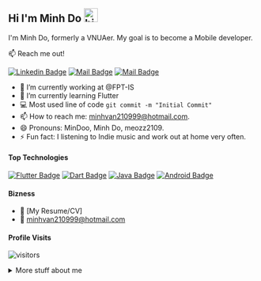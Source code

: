 ## Hi I'm Minh Do <img src="https://user-images.githubusercontent.com/1303154/88677602-1635ba80-d120-11ea-84d8-d263ba5fc3c0.gif" width="28px" alt="hi">

I'm Minh Do, formerly a VNUAer. My goal is to become a Mobile developer. 

:mailbox: Reach me out!

[![Linkedin Badge](https://img.shields.io/badge/-minhdo-0e76a8?style=flat&labelColor=0e76a8&logo=linkedin&logoColor=white)](https://www.linkedin.com/in/do-minh-2109/) [![Mail Badge](https://img.shields.io/badge/-@minhdo99-e84393?style=flat&labelColor=e84393&logo=instagram&logoColor=white)](https://instagram.com/minhdo_99) [![Mail Badge](https://img.shields.io/badge/-minhvan210999-c0392b?style=flat&labelColor=c0392b&logo=gmail&logoColor=white)](mailto:minhvan210999@hotmail.com)

<!-- TODO: Add last video link -->

- 🔭 I’m currently working at @FPT-IS
- 🌱 I’m currently learning Flutter
- :computer: Most used line of code `git commit -m "Initial Commit"`
- 📫 How to reach me: minhvan210999@hotmail.com.
- 😄 Pronouns: MinDoo, Minh Do, meozz2109.
- ⚡ Fun fact: I listening to Indie music and work out at home very often.

#### Top Technologies

<!-- TODO: Make technologies links takes you to repositories -->

[![Flutter Badge](https://img.shields.io/badge/-Flutter-61DBFB?style=for-the-badge&labelColor=black&logo=flutter&logoColor=61DBFB)](#) [![Dart Badge](https://img.shields.io/badge/-Dart-3C873A?style=for-the-badge&labelColor=black&logo=dart&logoColor=3C873A)](#) [![Java Badge](https://img.shields.io/badge/-Java-F0DB4F?style=for-the-badge&labelColor=black&logo=java&logoColor=F0DB4F)](#) [![Android Badge](https://img.shields.io/badge/-Android-007acc?style=for-the-badge&labelColor=black&logo=android&logoColor=007acc)](#)

#### Bizness
- :paperclip: [My Resume/CV]
- :email: minhvan210999@hotmail.com


#### Profile Visits 

![visitors](https://visitor-badge.glitch.me/badge?page_id=meozz2109.meozz2109)

<details>
<summary>
  More stuff about me
</summary>

<br >
  
#### Coding Stats

<!--START_SECTION:waka-->
```text
Java   15 hrs 41 mins  ████████████████████▓░░░░   82.29 % 
Dart         1 hr 50 mins    ██▒░░░░░░░░░░░░░░░░░░░░░░   09.61 % 
Markdown     1 hr 27 mins    ██░░░░░░░░░░░░░░░░░░░░░░░   07.63 % 
Other        2 mins          ░░░░░░░░░░░░░░░░░░░░░░░░░   00.25 % 
YAML         2 mins          ░░░░░░░░░░░░░░░░░░░░░░░░░   00.19 % 
```
<!--END_SECTION:waka-->

#### Github Stats

![Meozz2109's github stats](https://github-readme-stats.vercel.app/api?username=meozz2109&count_private=true&theme=tokyonight&hide=contribs,prs)

</details>

<!--
**meozz2109/meozz2109** is a ✨ _special_ ✨ repository because its `README.md` (this file) appears on your GitHub profile.

Here are some ideas to get you started:

- 🔭 I’m currently working on ...
- 🌱 I’m currently learning ...
- 👯 I’m looking to collaborate on ...
- 🤔 I’m looking for help with ...
- 💬 Ask me about ...
- 📫 How to reach me: ...
- 😄 Pronouns: ...
- ⚡ Fun fact: ...
-->
